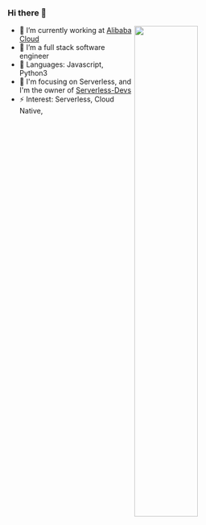 ### Hi there 👋
[<img align="right" width="50%" src="https://github-readme-stats-ouuan.vercel.app/api?username=heimanba&show_icons=true&theme=dark">](https://github-readme-stats-ouuan.vercel.app/api?username=heimanba&show_icons=true&theme=dark)

- 🔭 I’m currently working at [Alibaba Cloud](https://www.aliyun.com/)
- 🌱 I’m a full stack software engineer
- 📄 Languages: Javascript, Python3
- 💅 I'm focusing on Serverless, and I'm the owner of [Serverless-Devs](https://github.com/Serverless-Devs)
- ⚡ Interest: Serverless, Cloud Native, 